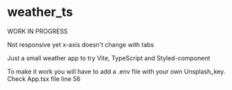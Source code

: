 # weather_ts

WORK IN PROGRESS

Not responsive yet
x-axis doesn't change with tabs

Just a small weather app to try Vite, TypeScript and Styled-component

To make it work you will have to add a .env file with your own Unsplash_key. Check App.tsx file line 56
